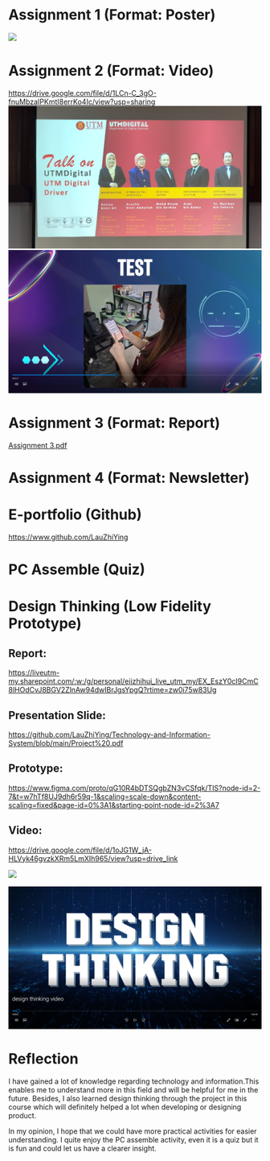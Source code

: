 # Assignment 1 (Format: Poster)

  ![](https://github.com/LauZhiYing/Technology-and-Information-System/blob/main/Industrial%20talk%20PETRONAS%20Digital%20YGP.jpg)

# Assignment 2 (Format: Video) 

https://drive.google.com/file/d/1LCn-C_3gO-fnuMbzaIPKmtI8errKo4Ic/view?usp=sharing
![](https://github.com/LauZhiYing/Technology-and-Information-System/blob/main/Assignment%202.png)
![](https://github.com/LauZhiYing/Technology-and-Information-System/blob/main/Assignment%202(1).png)

# Assignment 3 (Format: Report) 

[Assignment 3.pdf](https://github.com/LauZhiYing/Technology-and-Information-System/blob/main/Assignment%203.pdf)

# Assignment 4 (Format: Newsletter)
# E-portfolio (Github)

https://www.github.com/LauZhiYing

# PC Assemble (Quiz)
# Design Thinking (Low Fidelity Prototype)
## Report:
https://liveutm-my.sharepoint.com/:w:/g/personal/eiizhihui_live_utm_my/EX_EszY0cI9CmC8lHOdCvJ8BGV2ZlnAw94dwIBrJgsYpgQ?rtime=zw0i75w83Ug
## Presentation Slide:
https://github.com/LauZhiYing/Technology-and-Information-System/blob/main/Project%20.pdf
## Prototype:
https://www.figma.com/proto/qG10R4bDTSQgbZN3vCSfqk/TIS?node-id=2-7&t=w7hTf8UJ9dh6r59q-1&scaling=scale-down&content-scaling=fixed&page-id=0%3A1&starting-point-node-id=2%3A7

## Video:
https://drive.google.com/file/d/1oJG1W_jA-HLVyk46gvzkXRm5LmXIh965/view?usp=drive_link

![](https://github.com/LauZhiYing/Technology-and-Information-System/blob/main/Design%20Thinking.png)

![](https://github.com/LauZhiYing/Technology-and-Information-System/blob/main/Design%20Thinking%20(1).png)

# Reflection
I have gained a lot of knowledge regarding technology and information.This enables me to understand more in this field and will be helpful for me in the future. Besides, I also learned design thinking through the project in this course which will definitely helped a lot when developing or designing product.

In my opinion, I hope that we could have more practical activities for easier understanding. I quite enjoy the PC assemble activity, even it is a quiz but it is fun and could let us have a clearer insight.

